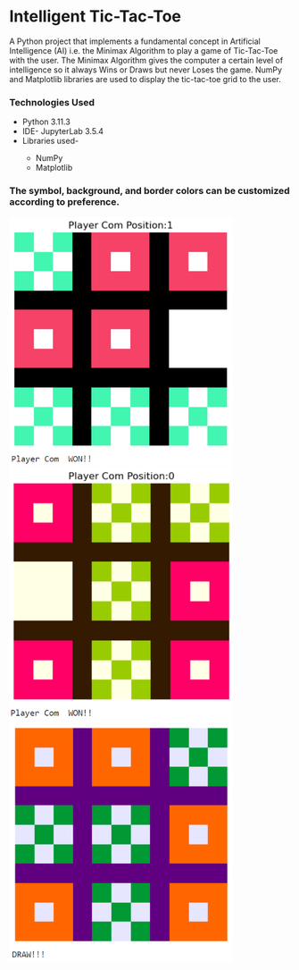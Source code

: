 <h1>Intelligent Tic-Tac-Toe</h1>
A Python project that implements a fundamental concept in Artificial Intelligence (AI) i.e. the Minimax Algorithm
to play a game of Tic-Tac-Toe with the user. The Minimax Algorithm gives the computer a certain
level of intelligence so it always Wins or Draws but never Loses the game. NumPy and Matplotlib libraries are used to display
the tic-tac-toe grid to the user.
<h3>Technologies Used</h3>
<ul>
  <li>Python 3.11.3</li>
  <li>IDE- JupyterLab 3.5.4</li>
  <li>Libraries used-</li>
  <ul>
    <li>NumPy</li>
    <li>Matplotlib</li>
  </ul>
</ul>
<h3>The symbol, background, and border colors can be customized according to preference.</h3>
<img src="screenshots/win1.png" width= "400px"><br>
<img src="screenshots/win2.png" width= "400px"><br>
<img src="screenshots/draw1.png" width= "400px">

